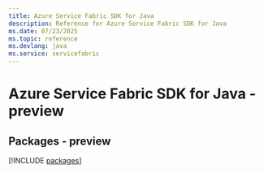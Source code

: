 ```yaml
---
title: Azure Service Fabric SDK for Java
description: Reference for Azure Service Fabric SDK for Java
ms.date: 07/23/2025
ms.topic: reference
ms.devlang: java
ms.service: servicefabric
---
```

# Azure Service Fabric SDK for Java - preview
## Packages - preview
[!INCLUDE [packages](service-fabric-index.md)]